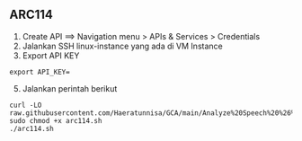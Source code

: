 ARC114
---
1. Create API
==> Navigation menu > APIs & Services > Credentials
3. Jalankan SSH linux-instance yang ada di VM Instance
4. Export API KEY
```
export API_KEY=
```
5. Jalankan perintah berikut
```
curl -LO raw.githubusercontent.com/Haeratunnisa/GCA/main/Analyze%20Speech%20%26%20Language%20with%20Google%20APIs%3A%20Challenge%20Lab/arc114.sh 
sudo chmod +x arc114.sh
./arc114.sh
